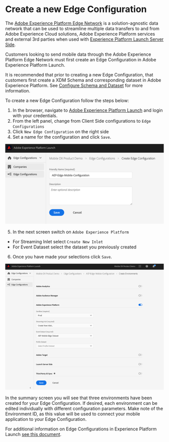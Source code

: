 # Create a new Edge Configuration

The [Adobe Experience Platform Edge Network](https://www.adobe.com/experience-platform/experience-platform-edge-network.html) is a solution-agnostic data network that can be used to streamline multiple data transfers to and from Adobe Experience Cloud solutions, Adobe Experience Platform services and external 3rd parties when used with [Experience Platform Launch Server Side](https://experienceleague.adobe.com/docs/launch/using/server-side-info/server-side-overview.html?lang=en#server-side-info). 

Customers looking to send mobile data through the Adobe Experience Platform Edge Network must first create an Edge Configuration in Adobe Experience Platform Launch. 

It is recommended that prior to creating a new Edge Configuration, that customers first create a XDM Schema and corresponding dataset in Adobe Experience Platform. See [Configure Schema and Dataset]() for more information.

To create a new Edge Configuration follow the steps below:

1. In the browser, navigate to [Adobe Experience Platform Launch](https://experience.adobe.com/launch) and login with your credentials.
2. From the left panel, change from Client Side configurations to `Edge Configurations`
3. Click `New Edge Configuration` on the right side
4. Set a name for the configuration and click `Save`.

![Create Edge Configuration](../.gitbook/assets/AEP_Edge_EdgeConfig.png)

5. In the next screen switch on `Adobe Experience Platform`
  * For Streaming Inlet select `Create New Inlet`
  * For Event Dataset select the dataset you previously created
6. Once you have made your selections click `Save`.

![Edge Configuration Details](../.gitbook/assets/AEP_Edge_Config_Details.png)

In the summary screen you will see that three environments have been created for your Edge Configuration. If desired, each environment can be edited individually with different configuration parameters. Make note of the Environment ID, as this value will be used to connect your mobile application to your Edge Configuration.

For additional information on Edge Configurations in Experience Platform Launch [see this document](https://experienceleague.adobe.com/docs/experience-platform/edge/fundamentals/edge-configuration.html?lang=en#creating-an-edge-configuration).

